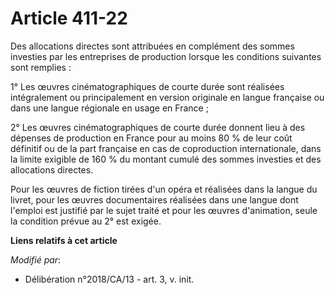 # Article 411-22

Des allocations directes sont attribuées en complément des sommes investies par les entreprises de production lorsque les
conditions suivantes sont remplies :

1° Les œuvres cinématographiques de courte durée sont réalisées intégralement ou principalement en version originale en
langue française ou dans une langue régionale en usage en France ;

2° Les œuvres cinématographiques de courte durée donnent lieu à des dépenses de production en France pour au moins 80 % de
leur coût définitif ou de la part française en cas de coproduction internationale, dans la limite exigible de 160 % du
montant cumulé des sommes investies et des allocations directes.

Pour les œuvres de fiction tirées d'un opéra et réalisées dans la langue du livret, pour les œuvres documentaires réalisées
dans une langue dont l'emploi est justifié par le sujet traité et pour les œuvres d'animation, seule la condition prévue au
2° est exigée.

**Liens relatifs à cet article**

_Modifié par_:

  - Délibération n°2018/CA/13 - art. 3, v. init.
